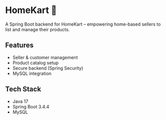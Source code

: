 # HomeKart 🛒
A Spring Boot backend for HomeKart – empowering home-based sellers to list and manage their products.

## Features
- Seller & customer management
- Product catalog setup
- Secure backend (Spring Security)
- MySQL integration

## Tech Stack
- Java 17
- Spring Boot 3.4.4
- MySQL
